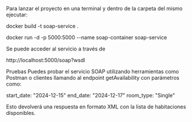 Para lanzar el proyecto en una terminal y dentro de la carpeta del mismo ejecutar:

docker build -t soap-service .

docker run -d -p 5000:5000 --name soap-container soap-service

Se puede acceder al servicio a través de 

http://localhost:5000/soap?wsdl

Pruebas
Puedes probar el servicio SOAP utilizando herramientas como Postman o clientes llamando al endpoint getAvailability con parámetros como:

start_date: "2024-12-15"
end_date: "2024-12-17"
room_type: "Single"

Esto devolverá una respuesta en formato XML con la lista de habitaciones disponibles.